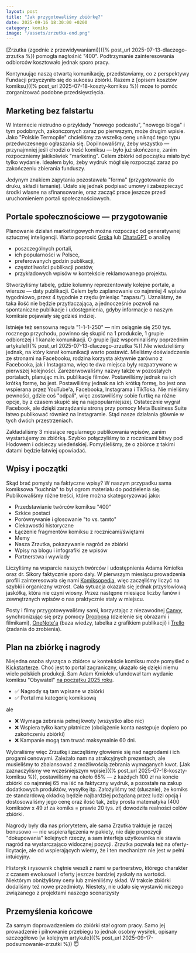 ```yaml
---
layout: post
title: "Jak przygotowaliśmy zbiórkę?"
date: 2025-09-16 18:30:00 +0200
category: komiks
image: "/assets/zrzutka-end.png"
---
```


[Zrzutka (zgodnie z przewidywaniami)]({% post_url 2025-07-13-dlaczego-zrzutka %}) pomogła nagłośnić "400". Podtrzymanie
zainteresowania odbiorców kosztowało jednak sporo pracy.

Kontynuując naszą otwartą komunikację, przedstawiamy, co z perspektywy Fundacji przyczyniło się do sukcesu zbiórki.
Razem z [opisem kosztów komiksu]({% post_url 2025-07-18-koszty-komiksu %}) może to pomóc zorganizować podobne
przedsięwzięcia.

## Marketing bez falstartu

W Internecie nietrudno o przykłady "nowego podcastu", "nowego bloga" i tym podobnych, zakończonych zaraz po pierwszym,
może drugim wpisie. Jako "Polskie Termopile" chcieliśmy za wszelką cenę uniknąć tego typu przedwczesnego ogłaszania się.
Dopilnowaliśmy, żeby wszystko — przynajmniej jeśli chodzi o treść komiksu — było już skończone, zanim rozpoczniemy
jakikolwiek "marketing". Celem zbiórki od początku miało być tylko wydanie. Ideałem było, żeby wydruk mógł się rozpocząć
zaraz po zakończeniu zbierania funduszy.

Jedynym znakiem zapytania pozostawała "forma" (przygotowanie do druku, skład i łamanie). Udało się jednak podpisać umowy
i zabezpieczyć środki własne na sfinansowanie, oraz zacząć prace jeszcze przed uruchomieniem portali społecznościowych.

## Portale społecznościowe — przygotowanie

Planowanie działań marketingowych można rozpocząć od generatywnej sztucznej inteligencji. Warto
poprosić [Groka](https://grok.com/) lub [ChataGPT](https://chatgpt.com/) o analizę

* poszczególnych portali,
* ich popularności w Polsce,
* preferowanych godzin publikacji,
* częstotliwości publikacji postów,
* przykładowych wpisów w kontekście reklamowanego projektu.

Stworzyliśmy tabelę, gdzie kolumny reprezentowały kolejne portale, a wiersze — daty publikacji. Celem było zaplanowanie
co najmniej 4 wpisów tygodniowo, przez 4 tygodnie z rzędu (miesiąc "zapasu"). Uznaliśmy, że taka ilość nie będzie
przytłaczająca, a jednocześnie pozwoli na spontaniczne publikacje i&nbsp;udostępnienia, gdyby informacje o naszym
komiksie pojawiały się gdzieś indziej.

Istnieje też sensowna reguła "1-1-1-250" — nim osiągnie się 250 tys. rocznego przychodu, powinno się skupić na 1
produkcie, 1 grupie odbiorczej i 1 kanale komunikacji. O grupie [już wspominaliśmy poprzednim artykule]({% post_url
2025-07-13-dlaczego-zrzutka %}).Nie wiedzieliśmy jednak, na który kanał komunikacji warto postawić. Mieliśmy
doświadczenie ze stronami na Facebooku, rodzina korzysta aktywnie zarówno z Facebooka, jak i Instagrama, więc te dwa
miejsca były rozpatrywane w pierwszej kolejności. Zarezerwowaliśmy nazwy także w pozostałych portalach, planując m.in.
publikacje filmów. Postawiliśmy jednak na ich krótką formę, bo jest. Postawiliśmy jednak na ich krótką formę, bo jest
ona wspierana przez YouTube'a, Facebooka, Instagrama i TikToka. Nie mieliśmy pewności, gdzie coś "odpali", więc
zostawiliśmy sobie furtkę na różne opcje, by z czasem skupić się na najpopularniejszej. Ostatecznie wygrał Facebook, ale
dzięki zarządzaniu stroną przy pomocy Meta Business Suite łatwo publikować również na Instagramie. Stąd nasze działania
głównie w tych dwóch przestrzeniach.

Zakładaliśmy 3 miesiące regularnego publikowania wpisów, zanim wystartujemy ze zbiórką. Szybko połączyliśmy to z
rocznicami bitwy pod Hodowem i odsieczy wiedeńskiej. Pomyśleliśmy, że o zbiórce z takimi datami będzie łatwiej
opowiadać.

## Wpisy i początki

Skąd brać pomysły na faktyczne wpisy? W naszym przypadku sama komiksowa "kuchnia" to był ogrom materiału do podzielenia
się. Publikowaliśmy różne treści, które można skategoryzować jako:

- Przedstawianie twórców komiksu "400"
- Szkice postaci
- Porównywanie i głosowanie "to vs. tamto"
- Ciekawostki historyczne
- Łączenie fragmentów komiksu z rocznicami/świętami
- Memy
- Nasza Zrzutka, pokazywanie nagród ze zbiórki
- Wpisy na blogu i infografiki ze wpisów
- Partnerstwa i wywiady

Liczyliśmy na wsparcie naszych twórców i udostępnienia Adama Kmiołka oraz dr. Sikory faktycznie sporo dały.
W&nbsp;pierwszym miesiącu prowadzenia profili zainteresowała się nami [Komiksopedia](https://komiksopedia.pl/), więc
zaczęliśmy liczyć na szybki i organiczny wzrost. Cała sytuacja okazała się jednak przysłowiową jaskółką, która nie czyni
wiosny. Przez następne miesiące liczby fanów i zewnętrznych wpisów o nas praktycznie stały w miejscu.

Posty i filmy przygotowywaliśmy sami, korzystając z niezawodnej [Canvy](https://www.canva.com/), synchronizując się przy
pomocy [Dropboxa](https://www.dropbox.com) (dzielenie się obrazami i filmikami), [OneNote'a](https://www.onenote.com/)
(baza wiedzy, tabelka z grafikiem publikacji) i [Trello](https://trello.com/) (zadania do zrobienia).

## Plan na zbiórkę i nagrody

Niejedna osoba słysząca o zbiórce w kontekście komiksu może pomyśleć o [Kickstarterze](https://www.kickstarter.com/).
Choć jest to portal zagraniczny, ukazało się dzięki niemu wiele polskich produkcji. Sam Adam Kmiołek ufundował tam
wydanie komiksu
"Obywatel" [na początku 2025 roku](https://www.kickstarter.com/projects/obywatel/komiks-obywatel-1/description).

* ✅ Nagrody są tam wpisane w zbiórki
* ✅ Portal ma kategorię komiksową

ale

* ❌ Wymaga zebrania pełnej kwoty (wszystko albo nic)
* ❌ Wspiera tylko karty płatnicze (obciążenie konta następuje dopiero po zakończeniu zbiórki)
* ❌ Kampanie mogą tam trwać maksymalnie 60 dni.

Wybraliśmy więc Zrzutkę i zaczęliśmy głowienie się nad nagrodami i ich progami cenowymi. Zależało nam na atrakcyjnych
prezentach, ale musieliśmy to zbalansować z możliwością zebrania wymaganych
kwot. [Jak zaznaczyliśmy we wcześniejszym wpisie]({% post_url 2025-07-18-koszty-komiksu %}), postawiliśmy na około 65% —
z każdych 100 zł na koncie zbiórki co najmniej 65 ma iść na faktyczny wydruk, a pozostałe na zakup dodatkowych
produktów, wysyłkę itp. Założyliśmy też (słusznie), że komiks ze standardową okładką będzie najbardziej
pożądaną przez ludzi opcją i dostosowaliśmy jego cenę oraz ilość tak, żeby prosta matematyka (400 komiksów x 49 zł za
komiks = prawie 20 tys. zł) dowodziła realności celów zbiórki.

Nagrody były dla nas priorytetem, ale sama Zrzutka traktuje je raczej bonusowo — nie wspiera łączenia w pakiety, nie
daje propozycji "dokupowania" kolejnych rzeczy, a sam interfejs użytkownika nie stawia nagród na wystarczająco
widocznej pozycji. Zrzutka pozwala też na oferty-licytacje, ale od wspierających wiemy, że i ten mechanizm nie jest w
pełni intuicyjny.

Historyk i rysownik chętnie weszli z nami w partnerstwo, którego charakter z czasem ewoluował i oferty jeszcze bardziej
zyskały na wartości. Niektórym obniżyliśmy ceny lub zmieniliśmy skład. W trakcie zbiórki dodaliśmy też nowe przedmioty.
Niestety, nie udało się wystawić niczego związanego z projektami naszego scenarzysty

## Przemyślenia końcowe

Za samym doprowadzeniem do zbiórki stał ogrom pracy. Samo jej prowadzenie i pilnowanie przebiegu to jednak osobny
wysiłek, opisany szczegółowo [w kolejnym artykule]({% post_url 2025-09-17-podsumowanie-zrzutki %}) 😇



